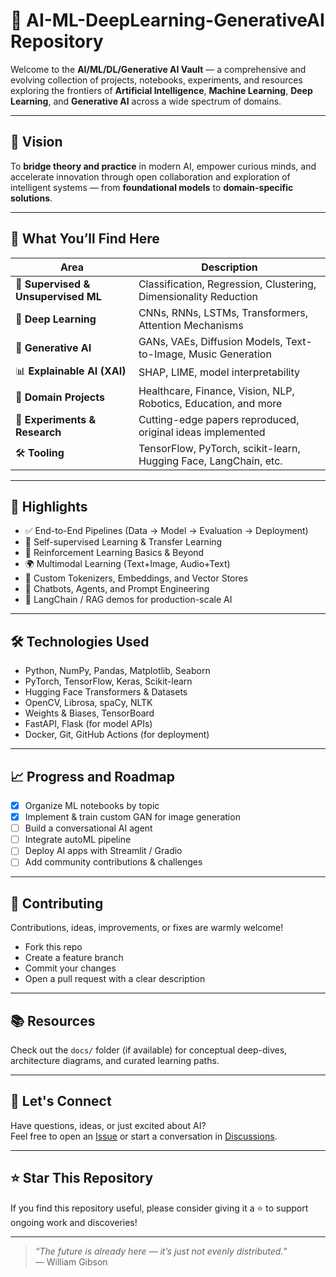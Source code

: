 # 🤖 AI-ML-DeepLearning-GenerativeAI Repository

Welcome to the **AI/ML/DL/Generative AI Vault** — a comprehensive and evolving collection of projects, notebooks, experiments, and resources exploring the frontiers of **Artificial Intelligence**, **Machine Learning**, **Deep Learning**, and **Generative AI** across a wide spectrum of domains.

---

## 🚀 Vision

To **bridge theory and practice** in modern AI, empower curious minds, and accelerate innovation through open collaboration and exploration of intelligent systems — from **foundational models** to **domain-specific solutions**.

---

## 🧠 What You’ll Find Here

| Area               | Description |
|--------------------|-------------|
| 🎯 **Supervised & Unsupervised ML** | Classification, Regression, Clustering, Dimensionality Reduction |
| 🧬 **Deep Learning**             | CNNs, RNNs, LSTMs, Transformers, Attention Mechanisms |
| 🎨 **Generative AI**            | GANs, VAEs, Diffusion Models, Text-to-Image, Music Generation |
| 📊 **Explainable AI (XAI)**     | SHAP, LIME, model interpretability |
| 🏥 **Domain Projects**          | Healthcare, Finance, Vision, NLP, Robotics, Education, and more |
| 🧪 **Experiments & Research**   | Cutting-edge papers reproduced, original ideas implemented |
| 🛠️ **Tooling**                 | TensorFlow, PyTorch, scikit-learn, Hugging Face, LangChain, etc. |

---

## 📌 Highlights

- ✅ End-to-End Pipelines (Data → Model → Evaluation → Deployment)
- 🧠 Self-supervised Learning & Transfer Learning
- 🔁 Reinforcement Learning Basics & Beyond
- 🌍 Multimodal Learning (Text+Image, Audio+Text)
- 📜 Custom Tokenizers, Embeddings, and Vector Stores
- 💬 Chatbots, Agents, and Prompt Engineering
- 🔗 LangChain / RAG demos for production-scale AI

---

## 🛠 Technologies Used

- Python, NumPy, Pandas, Matplotlib, Seaborn  
- PyTorch, TensorFlow, Keras, Scikit-learn  
- Hugging Face Transformers & Datasets  
- OpenCV, Librosa, spaCy, NLTK  
- Weights & Biases, TensorBoard  
- FastAPI, Flask (for model APIs)  
- Docker, Git, GitHub Actions (for deployment)

---

## 📈 Progress and Roadmap

- [x] Organize ML notebooks by topic  
- [x] Implement & train custom GAN for image generation  
- [ ] Build a conversational AI agent  
- [ ] Integrate autoML pipeline  
- [ ] Deploy AI apps with Streamlit / Gradio  
- [ ] Add community contributions & challenges

---

## 🤝 Contributing

Contributions, ideas, improvements, or fixes are warmly welcome!

- Fork this repo  
- Create a feature branch  
- Commit your changes  
- Open a pull request with a clear description

---

## 📚 Resources

Check out the `docs/` folder (if available) for conceptual deep-dives, architecture diagrams, and curated learning paths.

---

## 💬 Let's Connect

Have questions, ideas, or just excited about AI?  
Feel free to open an [Issue](https://github.com/your-repo/issues) or start a conversation in [Discussions](https://github.com/your-repo/discussions).

---

## ⭐️ Star This Repository

If you find this repository useful, please consider giving it a ⭐ to support ongoing work and discoveries!

---

> _“The future is already here — it’s just not evenly distributed.”_  
> — William Gibson
